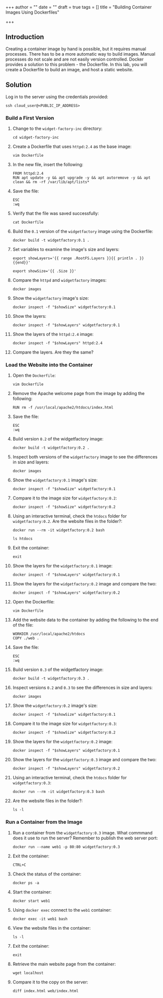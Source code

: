 +++
author = ""
date = ""
draft = true
tags = []
title = "Building Container Images Using Dockerfiles"

+++
## Introduction

Creating a container image by hand is possible, but it requires manual processes. There has to be a more automatic way to build images. Manual processes do not scale and are not easily version controlled. Docker provides a solution to this problem - the Dockerfile. In this lab, you will create a Dockerfile to build an image, and host a static website.

## Solution

Log in to the server using the credentials provided:

    ssh cloud_user@<PUBLIC_IP_ADDRESS>

### Build a First Version

 1. Change to the `widget-factory-inc` directory:

        cd widget-factory-inc
 2. Create a Dockerfile that uses `httpd:2.4` as the base image:

        vim Dockerfile
 3. In the new file, insert the following:

        FROM httpd:2.4
        RUN apt update -y && apt upgrade -y && apt autoremove -y && apt clean && rm -rf /var/lib/apt/lists*
 4. Save the file:

        ESC
        :wq
 5. Verify that the file was saved successfully:

        cat Dockerfile
 6. Build the `0.1` version of the `widgetfactory` image using the Dockerfile:

        docker build -t widgetfactory:0.1 .
 7. Set variables to examine the image's size and layers:

        export showLayers='{{ range .RootFS.Layers }}{{ println . }}{{end}}'

        export showSize='{{ .Size }}'
 8. Compare the `httpd` and `widgetfactory` images:

        docker images
 9. Show the `widgetfactory` image's size:

        docker inspect -f "$showSize" widgetfactory:0.1
10. Show the layers:

        docker inspect -f "$showLayers" widgetfactory:0.1
11. Show the layers of the `httpd:2.4` image:

        docker inspect -f "$showLayers" httpd:2.4
12. Compare the layers. Are they the same?

### Load the Website into the Container

 1. Open the `Dockerfile`:

        vim Dockerfile
 2. Remove the Apache welcome page from the image by adding the following:

        RUN rm -f /usr/local/apache2/htdocs/index.html
 3. Save the file:

        ESC
        :wq
 4. Build version `0.2` of the widgetfactory image:

        docker build -t widgetfactory:0.2 .
 5. Inspect both versions of the `widgetfactory` image to see the differences in size and layers:

        docker images
 6. Show the `widgetfactory:0.1` image's size:

        docker inspect -f "$showSize" widgetfactory:0.1
 7. Compare it to the image size for `widgetfactory:0.2`:

        docker inspect -f "$showSize" widgetfactory:0.2
 8. Using an interactive terminal, check the `htdocs` folder for `widgetfactory:0.2`. Are the website files in the folder?:

        docker run --rm -it widgetfactory:0.2 bash

        ls htdocs
 9. Exit the container:

        exit
10. Show the layers for the `widgetfactory:0.1` image:

        docker inspect -f "$showLayers" widgetfactory:0.1
11. Show the layers for the `widgetfactory:0.2` image and compare the two:

        docker inspect -f "$showLayers" widgetfactory:0.2
12. Open the Dockerfile:

        vim Dockerfile
13. Add the website data to the container by adding the following to the end of the file:

        WORKDIR /usr/local/apache2/htdocs
        COPY ./web .
14. Save the file:

        ESC
        :wq
15. Build version `0.3` of the widgetfactory image:

        docker build -t widgetfactory:0.3 .
16. Inspect versions `0.2` and `0.3` to see the differences in size and layers:

        docker images
17. Show the `widgetfactory:0.2` image's size:

        docker inspect -f "$showSize" widgetfactory:0.1
18. Compare it to the image size for `widgetfactory:0.3`:

        docker inspect -f "$showSize" widgetfactory:0.2
19. Show the layers for the `widgetfactory:0.2` image:

        docker inspect -f "$showLayers" widgetfactory:0.1
20. Show the layers for the `widgetfactory:0.3` image and compare the two:

        docker inspect -f "$showLayers" widgetfactory:0.2
21. Using an interactive terminal, check the `htdocs` folder for `widgetfactory:0.3`:

        docker run --rm -it widgetfactory:0.3 bash
22. Are the website files in the folder?:

        ls -l

### Run a Container from the Image

1. Run a container from the `widgetfactory:0.3` image. What commmand does it use to run the server? Remember to publish the web server port:

       docker run --name web1 -p 80:80 widgetfactory:0.3
2. Exit the container:

       CTRL+C
3. Check the status of the container:

       docker ps -a
4. Start the container:

       docker start web1
5. Using `docker exec` connect to the `web1` container:

       docker exec -it web1 bash
6. View the website files in the container:

       ls -l
7. Exit the container:

       exit
8. Retrieve the main website page from the container:

       wget localhost
9. Compare it to the copy on the server:

       diff index.html web/index.html